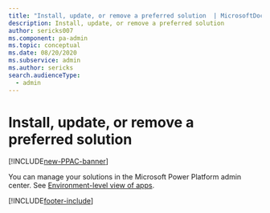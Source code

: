 ```yaml
---
title: "Install, update, or remove a preferred solution  | MicrosoftDocs"
description: Install, update, or remove a preferred solution
author: sericks007
ms.component: pa-admin
ms.topic: conceptual
ms.date: 08/20/2020
ms.subservice: admin
ms.author: sericks
search.audienceType: 
  - admin
---
```

# Install, update, or remove a preferred solution

[!INCLUDE[new-PPAC-banner](~/includes/new-PPAC-banner.md)]

You can manage your solutions in the Microsoft Power Platform admin center. See [Environment-level view of apps](manage-apps.md#environment-level-view-of-apps).



[!INCLUDE[footer-include](../includes/footer-banner.md)]
